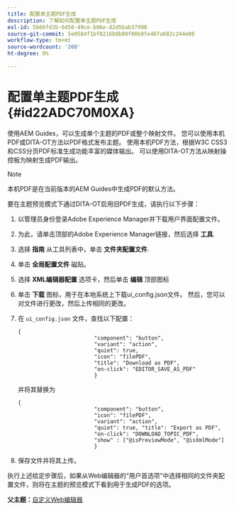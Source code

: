 ```yaml
---
title: 配置单主题PDF生成
description: 了解如何配置单主题PDF生成
exl-id: 5b66fd3b-6450-49ce-b06e-d2d5bab37990
source-git-commit: 5e0584f1bf0216b8b00f00b9fe46fa682c244e08
workflow-type: tm+mt
source-wordcount: '268'
ht-degree: 0%

---
```


# 配置单主题PDF生成 {#id22ADC70M0XA}

使用AEM Guides，可以生成单个主题的PDF或整个映射文件。 您可以使用本机PDF或DITA-OT方法以PDF格式发布主题。 使用本机PDF方法，根据W3C CSS3和CSS分页PDF标准生成功能丰富的媒体输出。 可以使用DITA-OT方法从映射操控板为映射生成PDF输出。

>[!NOTE]
>
> 本机PDF是在当前版本的AEM Guides中生成PDF的默认方法。

要在主题预览模式下通过DITA-OT启用旧PDF生成，请执行以下步骤：

1. 以管理员身份登录Adobe Experience Manager并下载用户界面配置文件。

1. 为此，请单击顶部的Adobe Experience Manager链接，然后选择 **工具**.
1. 选择 **指南** 从工具列表中，单击 **文件夹配置文件**.
1. 单击 **全局配置文件** 磁贴。
1. 选择 **XML编辑器配置** 选项卡，然后单击 **编辑** 顶部图标
1. 单击 **下载** 图标，用于在本地系统上下载ui\_config.json文件。 然后，您可以对文件进行更改，然后上传相同的更改。
1. 在 `ui_config.json` 文件，查找以下配置：

   ```
   {
                           "component": "button",
                           "variant": "action",
                           "quiet": true,
                           "icon": "filePDF",
                           "title": "Download as PDF",
                           "on-click": "EDITOR_SAVE_AS_PDF"
                           }
   ```

   并将其替换为

   ```
   {
                           "component": "button",
                           "icon": "filePDF",
                           "variant": "action",
                           "quiet": true, "title": "Export as PDF",
                           "on-click": "DOWNLOAD_TOPIC_PDF",
                           "show" : ["@isPreviewMode", "@isXmlMode"]
                           }
   ```

1. 保存文件并将其上传。

执行上述给定步骤后，如果从Web编辑器的“用户首选项”中选择相同的文件夹配置文件，则将在主题的预览模式下看到用于生成PDF的选项。

**父主题：**[&#x200B;自定义Web编辑器](conf-web-editor.md)
